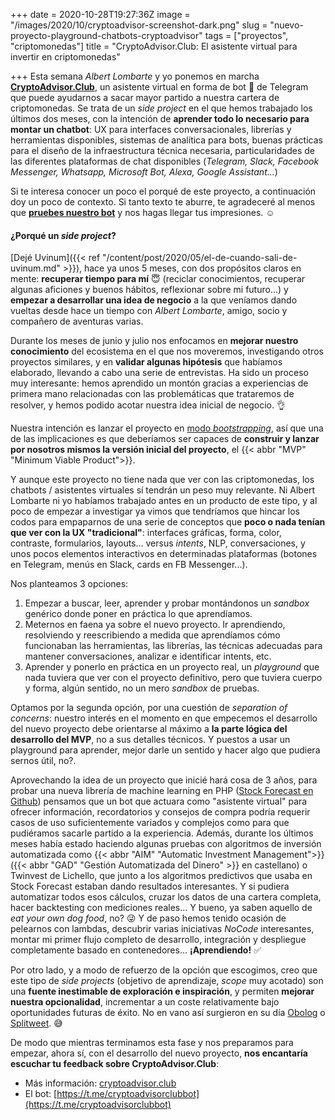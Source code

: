 +++
date = 2020-10-28T19:27:36Z
image = "/images/2020/10/cryptoadvisor-screenshot-dark.png"
slug = "nuevo-proyecto-playground-chatbots-cryptoadvisor"
tags = ["proyectos", "criptomonedas"]
title = "CryptoAdvisor.Club: El asistente virtual para invertir en criptomonedas"

+++
Esta semana _Albert Lombarte_ y yo ponemos en marcha [**CryptoAdvisor.Club**](https://cryptoadvisor.club/es), un asistente virtual en forma de bot 🤖 de Telegram que puede ayudarnos a sacar mayor partido a nuestra cartera de criptomonedas. Se trata de un _side project_ en el que hemos trabajado los últimos dos meses, con la intención de **aprender todo lo necesario para montar un chatbot**: UX para interfaces conversacionales, librerías y herramientas disponibles, sistemas de analítica para bots, buenas prácticas para el diseño de la infraestructura técnica necesaria, particularidades de las diferentes plataformas de chat disponibles (_Telegram, Slack, Facebook Messenger, Whatsapp, Microsoft Bot, Alexa, Google Assistant..._)

Si te interesa conocer un poco el porqué de este proyecto, a continuación doy un poco de contexto. Si tanto texto te aburre, te agradeceré al menos que [**pruebes nuestro bot**](https://cryptoadvisor.club/es) y nos hagas llegar tus impresiones. ☺️

#### ¿Porqué un _side project_?

[Dejé Uvinum]({{< ref "/content/post/2020/05/el-de-cuando-sali-de-uvinum.md" >}}), hace ya unos 5 meses, con dos propósitos claros en mente: **recuperar tiempo para mí** 😇 (reciclar conocimientos, recuperar algunas aficiones y buenos hábitos, reflexionar sobre mi futuro...) y **empezar a desarrollar una idea de negocio** a la que veníamos dando vueltas desde hace un tiempo con _Albert Lombarte_, amigo, socio y compañero de aventuras varias. 

Durante los meses de junio y julio nos enfocamos en **mejorar nuestro conocimiento** del ecosistema en el que nos moveremos, investigando otros proyectos similares, y en **validar algunas hipótesis** que habíamos elaborado, llevando a cabo una serie de entrevistas. Ha sido un proceso muy interesante: hemos aprendido un montón gracias a experiencias de primera mano relacionadas con las problemáticas que trataremos de resolver, y hemos podido acotar nuestra idea inicial de negocio. 👌

Nuestra intención es lanzar el proyecto en [modo _bootstrapping_](https://es.wikipedia.org/wiki/Bootstrapping_(negocios)), así que una de las implicaciones es que deberíamos ser capaces de **construir y lanzar por nosotros mismos la versión inicial del proyecto**, el {{< abbr "MVP" "Minimum Viable Product">}}.

Y aunque este proyecto no tiene nada que ver con las criptomonedas, los chatbots / asistentes virtuales sí tendrán un peso muy relevante. Ni Albert Lombarte ni yo habíamos trabajado antes en un producto de este tipo, y al poco de empezar a investigar ya vimos que tendríamos que hincar los codos para empaparnos de una serie de conceptos que **poco o nada tenían que ver con la UX "tradicional"**: interfaces gráficas, forma, color, contraste, formularios, layouts... versus _intents_, NLP, conversaciones, y unos pocos elementos interactivos en determinadas plataformas (botones en Telegram, menús en Slack, cards en FB Messenger...).

Nos planteamos 3 opciones:
 
1) Empezar a buscar, leer, aprender y probar montándonos un _sandbox_ genérico donde poner en práctica lo que aprendíamos.
2) Meternos en faena ya sobre el nuevo proyecto. Ir aprendiendo, resolviendo y reescribiendo a medida que aprendíamos cómo funcionaban las herramientas, las librerías, las técnicas adecuadas para mantener conversaciones, analizar e identificar intents, etc.
3) Aprender y ponerlo en práctica en un proyecto real, un _playground_ que nada tuviera que ver con el proyecto definitivo, pero que tuviera cuerpo y forma, algún sentido, no un mero _sandbox_ de pruebas.

Optamos por la segunda opción, por una cuestión de _separation of concerns_: nuestro interés en el momento en que empecemos el desarrollo del nuevo proyecto debe orientarse al máximo a **la parte lógica del desarrollo del MVP**, no a sus detalles técnicos. Y puestos a usar un playground para aprender, mejor darle un sentido y hacer algo que pudiera sernos útil, no?. 

Aprovechando la idea de un proyecto que inicié hará cosa de 3 años, para probar una nueva librería de machine learning en PHP ([Stock Forecast en Github](https://github.com/obokaman-com/stock-forecast)) pensamos que un bot que actuara como "asistente virtual" para ofrecer información, recordatorios y consejos de compra podría requerir casos de uso suficientemente variados y complejos como para que pudiéramos sacarle partido a la experiencia. Además, durante los últimos meses había estado haciendo algunas pruebas con algoritmos de inversión automatizada como {{< abbr "AIM" "Automatic Investment Management">}} ({{< abbr "GAD" "Gestión Automatizada del Dinero" >}} en castellano) o Twinvest de Lichello, que junto a los algoritmos predictivos que usaba en Stock Forecast estaban dando resultados interesantes. Y si pudiera automatizar todos esos cálculos, cruzar los datos de una cartera completa, hacer backtesting con mediciones reales... Y bueno, ya saben aquello de _eat your own dog food_, no? 😜 Y de paso hemos tenido ocasión de pelearnos con lambdas, descubrir varias iniciativas _NoCode_ interesantes, montar mi primer flujo completo de desarrollo, integración y despliegue completamente basado en contenedores... **¡Aprendiendo!** ✅

Por otro lado, y a modo de refuerzo de la opción que escogimos, creo que este tipo de _side projects_ (objetivo de aprendizaje, _scope_ muy acotado) son una **fuente inestimable de exploración e inspiración**, y permiten **mejorar nuestra opcionalidad**, incrementar a un coste relativamente bajo oportunidades futuras de éxito. No en vano así surgieron en su día [Obolog](https://www.genbeta.com/web/obolog-plataforma-espanola-de-creacion-de-blogs-totalmente-reformada) o [Splitweet](https://computerhoy.com/noticias/internet/hootsuite-compra-start-espanola-splitweet-2493). 😅

De modo que mientras terminamos esta fase y nos preparamos para empezar, ahora sí,  con el desarrollo del nuevo proyecto, **nos encantaría escuchar tu feedback sobre CryptoAdvisor.Club**:
- Más información: [cryptoadvisor.club](https://cryptoadvisor.club/es)
- El bot: [https://t.me/cryptoadvisorclubbot](https://t.me/cryptoadvisorclubbot)
